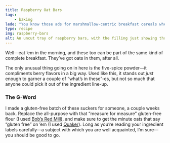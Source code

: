 ```yaml
---
title: Raspberry Oat Bars
tags: 
    - baking
lede: "You know those ads for marshmallow-centric breakfast cereals where they say they’re “part of a complete breakfast,” then show a tiny bowl of cereal, two grapefruits, six bran muffins, a ceasar salad, and a fistful of multivitamins sandwiched between two blocks of tofu?"
type: recipe
img: raspberry-bars
alt: An uncut tray of raspberry bars, with the filling just showing through the topping in places.
---
```


Well—eat ’em in the morning, and these too can be part of the same kind of complete breakfast. They’ve got oats in them, after all.

The only unusual thing going on in here is the five-spice powder—it compliments berry flavors in a big way. Used like this, it stands out _just_ enough to garner a couple of “what’s in these”-es, but not so much that anyone could pick it out of the ingredient line-up.

### The G-Word

I made a gluten-free batch of these suckers for someone, a couple weeks back. Replace the all-purpose with that “measure for measure” gluten-free flour (I used [Bob’s Red Mill](https://www.bobsredmill.com/shop/gluten-free/gluten-free-1-to-1-baking-flour.html)), and make sure to get the minute oats that say “gluten free” on ’em (I used [Quaker](https://www.quakeroats.com/products/hot-cereals/Gluten-Free-Quick-one-minute-oats)). Long as you’re reading your ingredient labels carefully—a subject with which you are well acquainted, I’m sure—you should be good to go.


